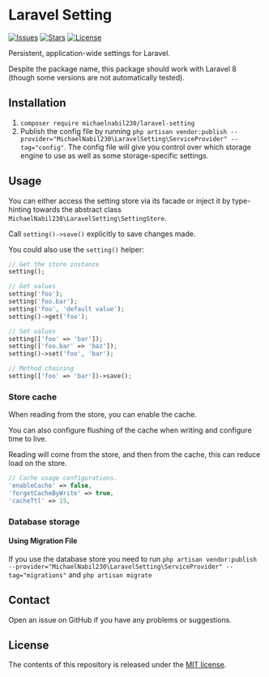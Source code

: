# Laravel Setting

[![Issues](https://img.shields.io/github/issues/michaelnabil230/laravel-setting?style=flat&logo=appveyor)](https://github.com/michaelnabil230/laravel-setting/issues)
[![Stars](https://img.shields.io/github/stars/michaelnabil230/laravel-setting?style=flat&logo=appveyor)](https://github.com/michaelnabil230/laravel-setting/stargazers)
[![License](https://img.shields.io/github/license/michaelnabil230/laravel-setting?style=flat&logo=appveyor)](https://github.com/michaelnabil230/laravel-setting/blob/main/LICENSE)

Persistent, application-wide settings for Laravel.

Despite the package name, this package should work with Laravel 8 (though some versions are not automatically tested).

## Installation

1. `composer require michaelnabil230/laravel-setting`
2. Publish the config file by
   running `php artisan vendor:publish --provider="MichaelNabil230\LaravelSetting\ServiceProvider" --tag="config"`. The
   config file will give you control over which storage engine to use as well as some storage-specific settings.

## Usage

You can either access the setting store via its facade or inject it by type-hinting towards the abstract
class `MichaelNabil230\LaravelSetting\SettingStore`.

Call `setting()->save()` explicitly to save changes made.

You could also use the `setting()` helper:

```php
// Get the store instance
setting();

// Get values
setting('foo');
setting('foo.bar');
setting('foo', 'default value');
setting()->get('foo');

// Set values
setting(['foo' => 'bar']);
setting(['foo.bar' => 'baz']);
setting()->set('foo', 'bar');

// Method chaining
setting(['foo' => 'bar'])->save();
```

### Store cache

When reading from the store, you can enable the cache.

You can also configure flushing of the cache when writing and configure time to live.

Reading will come from the store, and then from the cache, this can reduce load on the store.

```php
// Cache usage configurations.
'enableCache' => false,
'forgetCacheByWrite' => true,
'cacheTtl' => 15,
```

### Database storage

#### Using Migration File

If you use the database store you need to
run `php artisan vendor:publish --provider="MichaelNabil230\LaravelSetting\ServiceProvider" --tag="migrations"`
and `php artisan migrate`

## Contact

Open an issue on GitHub if you have any problems or suggestions.

## License

The contents of this repository is released under the [MIT license](http://opensource.org/licenses/MIT).
